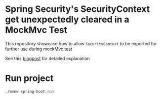 # Spring Security's SecurityContext get unexpectedly cleared in a MockMvc Test

This repository showcase how to allow `SecurityContext` to be exported for further use during mockMvc test


See this [blogpost](https://bwgjoseph.com/spring-securitys-securitycontext-get-unexpectedly-cleared-in-a-mockmvc-test) for detailed explanation

# Run project

```bash
./mvnw spring-boot:run
```